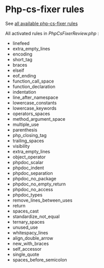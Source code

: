 
Php-cs-fixer rules
=====================

See [all available php-cs-fixer rules](https://github.com/FriendsOfPHP/PHP-CS-Fixer)

All activated rules in *PhpCsFixerReview.php* :

* linefeed
* extra_empty_lines
* encoding
* short_tag
* braces
* elseif
* eof_ending
* function_call_space
* function_declaration
* indentation
* line_after_namespace
* lowercase_constants
* lowercase_keywords
* operators_spaces
* method_argument_space
* multiple_use
* parenthesis
* php_closing_tag
* trailing_spaces
* visibility
* extra_empty_lines
* object_operator
* phpdoc_scalar
* phpdoc_indent
* phpdoc_separation
* phpdoc_no_package
* phpdoc_no_empty_return
* phpdoc_no_access
* phpdoc_types
* remove_lines_between_uses
* return
* spaces_cast
* standardize_not_equal
* ternary_spaces
* unused_use
* whitespacy_lines
* align_double_arrow
* new_with_braces
* self_accessor
* single_quote
* spaces_before_semicolon